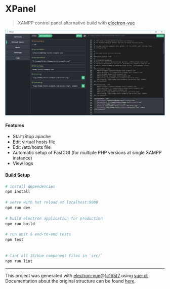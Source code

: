 # XPanel

> XAMPP control panel alternative build with [electron-vue](https://github.com/SimulatedGREG/electron-vue)

<p align='center'>
  <img src=".github/screenshot.png?raw=true">
</p>

#### Features
- Start/Stop apache
- Edit virtual hosts file
- Edit /etc/hosts file
- Automatic setup of FastCGI (for multiple PHP versions at single XAMPP instance)
- View logs

#### Build Setup

``` bash
# install dependencies
npm install

# serve with hot reload at localhost:9080
npm run dev

# build electron application for production
npm run build

# run unit & end-to-end tests
npm test


# lint all JS/Vue component files in `src/`
npm run lint

```

---

This project was generated with [electron-vue](https://github.com/SimulatedGREG/electron-vue)@[1c165f7](https://github.com/SimulatedGREG/electron-vue/tree/1c165f7c5e56edaf48be0fbb70838a1af26bb015) using [vue-cli](https://github.com/vuejs/vue-cli). Documentation about the original structure can be found [here](https://simulatedgreg.gitbooks.io/electron-vue/content/index.html).
